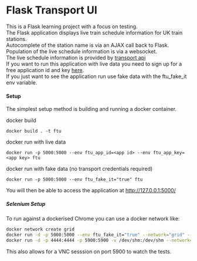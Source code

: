 # Flask Transport UI

This is a Flask learning project with a focus on testing.   
The Flask application displays live train schedule information for UK train stations.  
Autocomplete of the station name is via an AJAX call back to Flask.  
Population of the live schedule information is via a websocket.    
The live schedule information is provided by [transport api](https://www.transportapi.com/)  
If you want to run this application with live data you need to sign up for a free application id and key [here](https://www.transportapi.com/plans/).   
If you just want to see the application run use fake data with the ftu_fake_it env variable.

#### Setup

The simplest setup method is building and running a docker container.  

docker build
```console
docker build . -t ftu
```

docker run with live data
```console
docker run -p 5000:5000 --env ftu_app_id=<app id> --env ftu_app_key=<app key> ftu  
```

docker run with fake data (no transport credentials required)
```console
docker run -p 5000:5000 --env ftu_fake_it="true" ftu  
```

You will then be able to access the application at http://127.0.0.1:5000/

##### Selenium Setup

To run against a dockerised Chrome you can use a docker network like:

```bash
docker network create grid
docker run -d -p 5000:5000 --env ftu_fake_it="true" --network="grid" --name test_server ftu
docker run -d -p 4444:4444 -p 5900:5900 -v /dev/shm:/dev/shm --network="grid" selenium/standalone-chrome-debug
```
This also allows for a VNC sesssion on port 5900 to watch the tests.
